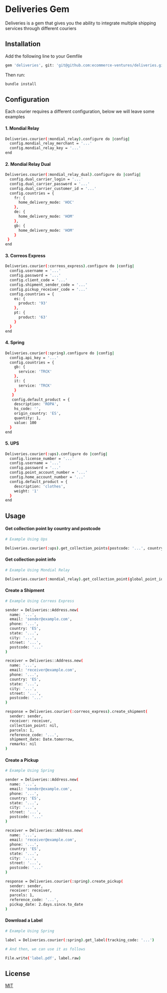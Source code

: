 # Deliveries Gem

Deliveries is a gem that gives you the ability to integrate multiple shipping services through different couriers

## Installation

Add the following line to your Gemfile

```bash
gem 'deliveries', git: 'git@github.com:ecommerce-ventures/deliveries.git'
```
Then run:

```bash
bundle install
```

## Configuration

Each courier requires a different configuration, below we will leave some examples

#### 1. Mondial Relay
```bash
Deliveries.courier(:mondial_relay).configure do |config|
  config.mondial_relay_merchant = '...'
  config.mondial_relay_key = '...'
end
```

#### 2. Mondial Relay Dual
```bash
Deliveries.courier(:mondial_relay_dual).configure do |config|
  config.dual_carrier_login = '...'
  config.dual_carrier_password = '...'
  config.dual_carrier_customer_id = '...'
  config.countries = {
    fr: {
      home_delivery_mode: 'HOC'
    },
    de: {
      home_delivery_mode: 'HOM'
    },
    gb: {
      home_delivery_mode: 'HOM'
    }
 }
end
```

#### 3. Correos Express
```bash
Deliveries.courier(:correos_express).configure do |config|
  config.username = '...'
  config.password = '...'
  config.client_code = '...'
  config.shipment_sender_code = '...'
  config.pickup_receiver_code = '...'
  config.countries = {
    es: {
      product: '93'
    },
    pt: {
      product: '63'
    }
  }
end
```

#### 4. Spring
```bash
Deliveries.courier(:spring).configure do |config|
  config.api_key = '...'
  config.countries = {
    gb: {
      service: 'TRCK'
    },
    it: {
      service: 'TRCK'
    }
   }
   config.default_product = {
    description: 'ROPA',
    hs_code: '',
    origin_country: 'ES',
    quantity: 1,
    value: 100
  }
end
```

#### 5. UPS
```bash
Deliveries.courier(:ups).configure do |config|
  config.license_number = '...'
  config.username = '...'
  config.password = '...'
  config.point_account_number = '...'
  config.home_account_number = '...'
  config.default_product = {
    description: 'clothes',
    weight: '1'
  }
end
```

## Usage

#### Get collection point by country and postcode

```bash
# Example Using Ups

Deliveries.courier(:ups).get_collection_points(postcode: '...', country: 'it')
```
#### Get collection point info

```bash
# Example Using Mondial Relay

Deliveries.courier(:mondial_relay).get_collection_point(global_point_id: 'mondial_relay~fr~00000~XXXXXX')
```

#### Create a Shipment
```bash
# Example Using Correos Express

sender = Deliveries::Address.new(
  name: '...',
  email: 'sender@example.com',
  phone: '...',
  country: 'ES',
  state: '...',
  city: '...',
  street: '...',
  postcode: '...'
)

receiver = Deliveries::Address.new(
  name: '...',
  email: 'receiver@example.com',
  phone: '...',
  country: 'ES',
  state: '...',
  city: '...',
  street: '...',
  postcode: '...'
)

response = Deliveries.courier(:correos_express).create_shipment(
  sender: sender,
  receiver: receiver,
  collection_point: nil,
  parcels: 1,
  reference_code: '...',
  shipment_date: Date.tomorrow,
  remarks: nil
)
```

#### Create a Pickup
```bash
# Example Using Spring

sender = Deliveries::Address.new(
  name: '...',
  email: 'sender@example.com',
  phone: '...',
  country: 'ES',
  state: '...',
  city: '...',
  street: '...',
  postcode: '...'
)

receiver = Deliveries::Address.new(
  name: '...',
  email: 'receiver@example.com',
  phone: '...',
  country: 'ES',
  state: '...',
  city: '...',
  street: '...',
  postcode: '...'
)

response = Deliveries.courier(:spring).create_pickup(
  sender: sender,
  receiver: receiver,
  parcels: 1,
  reference_code: '...',
  pickup_date: 2.days.since.to_date
)
```

#### Download a Label
```bash
# Example Using Spring

label = Deliveries.courier(:spring).get_label(tracking_code: '...')

# And then, we can use it as follows

File.write('label.pdf', label.raw)
```

## License
[MIT](https://choosealicense.com/licenses/mit/)
